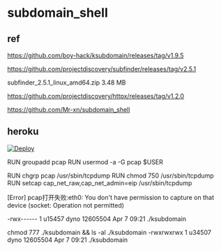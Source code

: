 # subdomain_shell

## ref 


https://github.com/boy-hack/ksubdomain/releases/tag/v1.9.5

https://github.com/projectdiscovery/subfinder/releases/tag/v2.5.1

 subfinder_2.5.1_linux_amd64.zip 3.48 MB 


 https://github.com/projectdiscovery/httpx/releases/tag/v1.2.0
 

https://github.com/Mr-xn/subdomain_shell


## heroku



[![Deploy](https://www.herokucdn.com/deploy/button.svg)](https://heroku.com/deploy?template=https://github.com/wanghaisheng/subdomain-discovery-rest)



RUN  groupadd pcap
RUN  usermod -a -G pcap $USER


RUN  chgrp pcap /usr/sbin/tcpdump
RUN  chmod 750 /usr/sbin/tcpdump
RUN  setcap cap_net_raw,cap_net_admin=eip /usr/sbin/tcpdump


[Error] pcap打开失败:eth0: You don't have permission to capture on that device (socket: Operation not permitted)

-rwx------ 1 u15457 dyno 12605504 Apr  7 09:21 ./ksubdomain


chmod 777 ./ksubdomain && ls -al ./ksubdomain
-rwxrwxrwx 1 u34507 dyno 12605504 Apr  7 09:21 ./ksubdomain